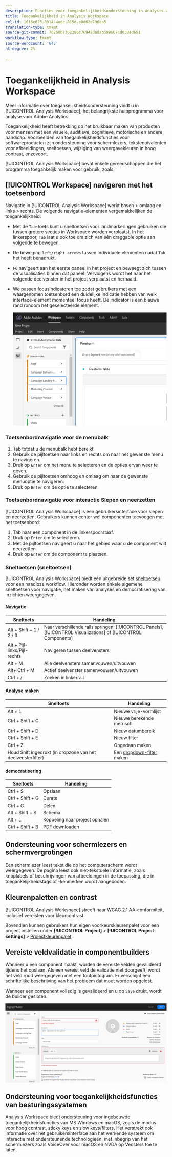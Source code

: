 ```yaml
---
description: Functies voor toegankelijkheidsondersteuning in Analysis Workspace
title: Toegankelijkheid in Analysis Workspace
exl-id: 1616c625-8914-4ede-815d-e8d62e796ea5
translation-type: tm+mt
source-git-commit: 76260b7362396c76942dadab599607cd038ed651
workflow-type: tm+mt
source-wordcount: '642'
ht-degree: 2%

---
```


# Toegankelijkheid in Analysis Workspace

Meer informatie over toegankelijkheidsondersteuning vindt u in [!UICONTROL Analysis Workspace], het belangrijkste hulpprogramma voor analyse voor Adobe Analytics.

Toegankelijkheid heeft betrekking op het bruikbaar maken van producten voor mensen met een visuele, auditieve, cognitieve, motorische en andere handicap. Voorbeelden van toegankelijkheidsfuncties voor softwareproducten zijn ondersteuning voor schermlezers, tekstequivalenten voor afbeeldingen, sneltoetsen, wijziging van weergavekleuren in hoog contrast, enzovoort.

[!UICONTROL Analysis Workspace] bevat enkele gereedschappen die het programma toegankelijk maken voor gebruik, zoals:

## [!UICONTROL Workspace] navigeren met het toetsenbord

Navigatie in [!UICONTROL Analysis Workspace] werkt boven > omlaag en links > rechts. De volgende navigatie-elementen vergemakkelijken de toegankelijkheid:

* Met de `Tab`-toets kunt u sneltoetsen voor landmarkeringen gebruiken die tussen grotere secties in Workspace worden verplaatst. In het linkerspoor, `Tab` laat u ook toe om zich van één draggable optie aan volgende te bewegen.
* De beweging `left/right arrows` tussen individuele elementen nadat `Tab` het heeft benadrukt.
* `F6` navigeert aan het eerste paneel in het project en beweegt zich tussen de visualisaties binnen dat paneel. Vervolgens wordt het naar het volgende deelvenster in het project verplaatst en herhaald.
* We passen focusindicatoren toe zodat gebruikers met een waargenomen toetsenbord een duidelijke indicatie hebben van welk interface-element momenteel focus heeft. De indicator is een blauwe rand rondom het geselecteerde element.

   ![Focusindicator](assets/focus-indicator.png)

### Toetsenbordnavigatie voor de menubalk

1. Tab totdat u de menubalk hebt bereikt.
1. Gebruik de pijltoetsen naar links en rechts om naar het gewenste menu te navigeren.
1. Druk op `Enter` om het menu te selecteren en de opties ervan weer te geven.
1. Gebruik de pijltoetsen omhoog en omlaag om naar de gewenste menuoptie te navigeren.
1. Druk op `Enter` om de optie te selecteren.

### Toetsenbordnavigatie voor interactie Slepen en neerzetten

[!UICONTROL Analysis Workspace] is een gebruikersinterface voor slepen en neerzetten. Gebruikers kunnen echter wel componenten toevoegen met het toetsenbord:

1. Tab naar een component in de linkerspoorstaaf.
1. Druk op `Enter` om te selecteren.
1. Met de pijltoetsen navigeert u naar het gebied waar u de component wilt neerzetten.
1. Druk op `Enter` om de component te plaatsen.

### Sneltoetsen (sneltoetsen)

[!UICONTROL Analysis Workspace] biedt een uitgebreide set  [sneltoetsen ](https://docs.adobe.com/content/help/nl-NL/analytics/analyze/analysis-workspace/build-workspace-project/fa-shortcut-keys.html) voor een naadloze workflow. Hieronder worden enkele algemene sneltoetsen voor navigatie, het maken van analyses en democratisering van inzichten weergegeven.

#### Navigatie

| Sneltoets | Handeling |
|---|---|
| Alt + Shift + 1 / 2 / 3 | Naar verschillende rails springen: [!UICONTROL Panels], [!UICONTROL Visualizations] of [!UICONTROL Components] |
| Alt + Pijl-links/Pijl-rechts | Navigeren tussen deelvensters |
| Alt + M | Alle deelvensters samenvouwen/uitvouwen |
| Alt+ Ctrl + M | Actief deelvenster samenvouwen/uitvouwen |
| Ctrl + / | Zoeken in linkerrail |

#### Analyse maken

| Sneltoets | Handeling |
|---|---|
| Alt + 1 | Nieuwe vrije-vormlijst |
| Ctrl + Shift + C | Nieuwe berekende metrisch |
| Ctrl + Shift + D | Nieuw datumbereik |
| Ctrl + Shift + E | Nieuw filter |
| Ctrl + Z | Ongedaan maken |
| Houd Shift ingedrukt (in dropzone van het deelvensterfilter) | Een [dropdown-filter](https://docs.adobe.com/content/help/en/analytics-learn/tutorials/analysis-workspace/using-panels/using-drop-down-filters.html) maken |

#### democratisering

| Sneltoets | Handeling |
|---|---|
| Ctrl + S | Opslaan |
| Ctrl + Shift + G | Curate |
| Ctrl + G | Delen |
| Alt + Shift + S | Schema |
| Alt + L | Koppeling naar project ophalen |
| Ctrl + Shift + B | PDF downloaden |

## Ondersteuning voor schermlezers en schermvergrotingen

Een schermlezer leest tekst die op het computerscherm wordt weergegeven. De pagina leest ook niet-tekstuele informatie, zoals knoplabels of beschrijvingen van afbeeldingen in de toepassing, die in toegankelijkheidstags of -kenmerken wordt aangeboden.

## Kleurenpaletten en contrast

[!UICONTROL Analysis Workspace] streeft naar WCAG 2.1 AA-conformiteit, inclusief vereisten voor kleurcontrast.

Bovendien kunnen gebruikers hun eigen voorkeurskleurenpalet voor een project instellen onder **[!UICONTROL Project]** > **[!UICONTROL Project settings]** > [Projectkleurenpalet](https://docs.adobe.com/content/help/en/analytics/analyze/analysis-workspace/build-workspace-project/color-palettes.html).

## Vereiste veldvalidatie in componentbuilders

Wanneer u een component maakt, worden de vereiste velden gevalideerd tijdens het opslaan. Als een vereist veld de validatie niet doorgeeft, wordt het veld rood weergegeven met een foutpictogram. Er verschijnt een schriftelijke beschrijving van het probleem dat moet worden opgelost.

Wanneer een component volledig is gevalideerd en u op `Save` drukt, wordt de builder gesloten.

![Foutvalidatie](assets/error-validation.png)

## Ondersteuning voor toegankelijkheidsfuncties van besturingssystemen

Analysis Workspace biedt ondersteuning voor ingebouwde toegankelijkheidsfuncties van MS Windows en macOS, zoals de modus voor hoog contrast, sticky keys en slow keys/filters. Het verstrekt ook informatie over het gebruikersinterface aan het werkende systeem om interactie met ondersteunende technologieën, met inbegrip van het schermlezers zoals VoiceOver voor macOS en NVDA op Vensters toe te laten.
